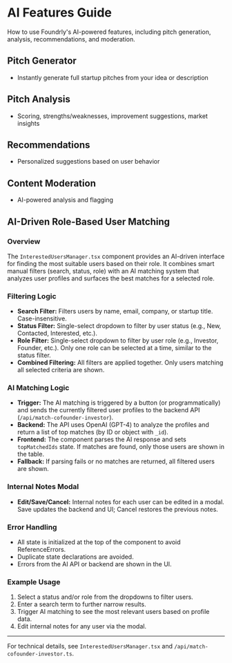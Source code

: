 # AI Features Guide

How to use Foundrly's AI-powered features, including pitch generation, analysis, recommendations, and moderation.

## Pitch Generator
- Instantly generate full startup pitches from your idea or description

## Pitch Analysis
- Scoring, strengths/weaknesses, improvement suggestions, market insights

## Recommendations
- Personalized suggestions based on user behavior

## Content Moderation
- AI-powered analysis and flagging


## AI-Driven Role-Based User Matching

### Overview
The `InterestedUsersManager.tsx` component provides an AI-driven interface for finding the most suitable users based on their role. It combines smart manual filters (search, status, role) with an AI matching system that analyzes user profiles and surfaces the best matches for a selected role.

### Filtering Logic
- **Search Filter:** Filters users by name, email, company, or startup title. Case-insensitive.
- **Status Filter:** Single-select dropdown to filter by user status (e.g., New, Contacted, Interested, etc.).
- **Role Filter:** Single-select dropdown to filter by user role (e.g., Investor, Founder, etc.). Only one role can be selected at a time, similar to the status filter.
- **Combined Filtering:** All filters are applied together. Only users matching all selected criteria are shown.

### AI Matching Logic
- **Trigger:** The AI matching is triggered by a button (or programmatically) and sends the currently filtered user profiles to the backend API (`/api/match-cofounder-investor`).
- **Backend:** The API uses OpenAI (GPT-4) to analyze the profiles and return a list of top matches (by ID or object with `_id`).
- **Frontend:** The component parses the AI response and sets `topMatchedIds` state. If matches are found, only those users are shown in the table.
- **Fallback:** If parsing fails or no matches are returned, all filtered users are shown.

### Internal Notes Modal
- **Edit/Save/Cancel:** Internal notes for each user can be edited in a modal. Save updates the backend and UI; Cancel restores the previous notes.

### Error Handling
- All state is initialized at the top of the component to avoid ReferenceErrors.
- Duplicate state declarations are avoided.
- Errors from the AI API or backend are shown in the UI.

### Example Usage
1. Select a status and/or role from the dropdowns to filter users.
2. Enter a search term to further narrow results.
3. Trigger AI matching to see the most relevant users based on profile data.
4. Edit internal notes for any user via the modal.

---
For technical details, see `InterestedUsersManager.tsx` and `/api/match-cofounder-investor.ts`.
